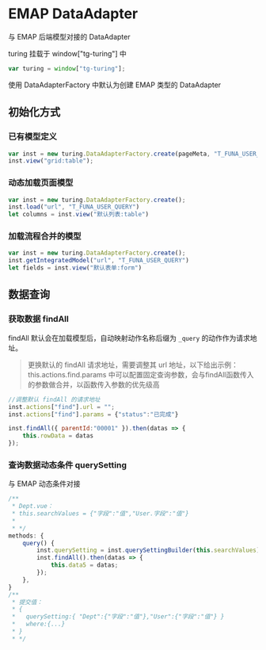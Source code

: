 # EMAP DataAdapter

与 EMAP 后端模型对接的 DataAdapter

turing 挂载于 window["tg-turing"] 中

```js
var turing = window["tg-turing"];
```

使用 DataAdapterFactory 中默认为创建 EMAP 类型的 DataAdapter

## 初始化方式

### 已有模型定义

```js
var inst = new turing.DataAdapterFactory.create(pageMeta, "T_FUNA_USER_QUERY");
inst.view("grid:table");
```

### 动态加载页面模型

```js
var inst = new turing.DataAdapterFactory.create();
inst.load("url", "T_FUNA_USER_QUERY")
let columns = inst.view("默认列表:table")
```

### 加载流程合并的模型

```js
var inst = new turing.DataAdapterFactory.create();
inst.getIntegratedModel("url", "T_FUNA_USER_QUERY")
let fields = inst.view("默认表单:form")
```


## 数据查询

### 获取数据 findAll

findAll 默认会在加载模型后，自动映射动作名称后缀为 `_query` 的动作作为请求地址。

> 更换默认的 findAll 请求地址，需要调整其 url 地址，以下给出示例：
> this.actions.find.params 中可以配置固定查询参数，会与findAll函数传入的参数做合并，以函数传入参数的优先级高

```js
//调整默认 findAll 的请求地址
inst.actions["find"].url = "";
inst.actions["find"].params = {"status":"已完成"}

inst.findAll({ parentId:"00001" }).then(datas => {
    this.rowData = datas
});
```


### 查询数据动态条件 querySetting

与 EMAP 动态条件对接

```js
/**
 * Dept.vue：
 * this.searchValues = {"字段":"值","User.字段":"值"}
 * 
 * */
methods: {
    query() {
        inst.querySetting = inst.querySettingBuilder(this.searchValues);
        inst.findAll().then(datas => {
            this.data5 = datas;
        });
    },
}
/**
 * 提交值：
 * {
 *   querySetting:{ "Dept":{"字段":"值"},"User":{"字段":"值"} }
 *   where:{...}
 * }
 * */
```
